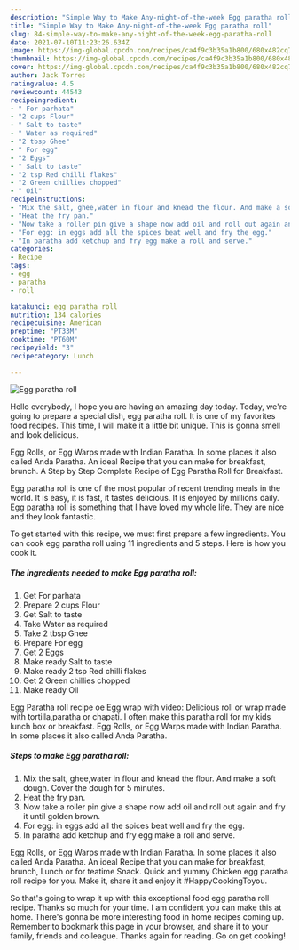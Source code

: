 ```yaml
---
description: "Simple Way to Make Any-night-of-the-week Egg paratha roll"
title: "Simple Way to Make Any-night-of-the-week Egg paratha roll"
slug: 84-simple-way-to-make-any-night-of-the-week-egg-paratha-roll
date: 2021-07-10T11:23:26.634Z
image: https://img-global.cpcdn.com/recipes/ca4f9c3b35a1b800/680x482cq70/egg-paratha-roll-recipe-main-photo.jpg
thumbnail: https://img-global.cpcdn.com/recipes/ca4f9c3b35a1b800/680x482cq70/egg-paratha-roll-recipe-main-photo.jpg
cover: https://img-global.cpcdn.com/recipes/ca4f9c3b35a1b800/680x482cq70/egg-paratha-roll-recipe-main-photo.jpg
author: Jack Torres
ratingvalue: 4.5
reviewcount: 44543
recipeingredient:
- " For parhata"
- "2 cups Flour"
- " Salt to taste"
- " Water as required"
- "2 tbsp Ghee"
- " For egg"
- "2 Eggs"
- " Salt to taste"
- "2 tsp Red chilli flakes"
- "2 Green chillies chopped"
- " Oil"
recipeinstructions:
- "Mix the salt, ghee,water in flour and knead the flour. And make a soft dough. Cover the dough for 5 minutes."
- "Heat the fry pan."
- "Now take a roller pin give a shape now add oil and roll out again and fry it until golden brown."
- "For egg: in eggs add all the spices beat well and fry the egg."
- "In paratha add ketchup and fry egg make a roll and serve."
categories:
- Recipe
tags:
- egg
- paratha
- roll

katakunci: egg paratha roll 
nutrition: 134 calories
recipecuisine: American
preptime: "PT33M"
cooktime: "PT60M"
recipeyield: "3"
recipecategory: Lunch

---
```



![Egg paratha roll](https://img-global.cpcdn.com/recipes/ca4f9c3b35a1b800/680x482cq70/egg-paratha-roll-recipe-main-photo.jpg)

Hello everybody, I hope you are having an amazing day today. Today, we're going to prepare a special dish, egg paratha roll. It is one of my favorites food recipes. This time, I will make it a little bit unique. This is gonna smell and look delicious.

Egg Rolls, or Egg Warps made with Indian Paratha. In some places it also called Anda Paratha. An ideal Recipe that you can make for breakfast, brunch. A Step by Step Complete Recipe of Egg Paratha Roll for Breakfast.

Egg paratha roll is one of the most popular of recent trending meals in the world. It is easy, it is fast, it tastes delicious. It is enjoyed by millions daily. Egg paratha roll is something that I have loved my whole life. They are nice and they look fantastic.


To get started with this recipe, we must first prepare a few ingredients. You can cook egg paratha roll using 11 ingredients and 5 steps. Here is how you cook it.

<!--inarticleads1-->

##### The ingredients needed to make Egg paratha roll:

1. Get  For parhata
1. Prepare 2 cups Flour
1. Get  Salt to taste
1. Take  Water as required
1. Take 2 tbsp Ghee
1. Prepare  For egg
1. Get 2 Eggs
1. Make ready  Salt to taste
1. Make ready 2 tsp Red chilli flakes
1. Get 2 Green chillies chopped
1. Make ready  Oil


Egg Paratha roll recipe oe Egg wrap with video: Delicious roll or wrap made with tortilla,paratha or chapati. I often make this paratha roll for my kids lunch box or breakfast. Egg Rolls, or Egg Warps made with Indian Paratha. In some places it also called Anda Paratha. 

<!--inarticleads2-->

##### Steps to make Egg paratha roll:

1. Mix the salt, ghee,water in flour and knead the flour. And make a soft dough. Cover the dough for 5 minutes.
1. Heat the fry pan.
1. Now take a roller pin give a shape now add oil and roll out again and fry it until golden brown.
1. For egg: in eggs add all the spices beat well and fry the egg.
1. In paratha add ketchup and fry egg make a roll and serve.


Egg Rolls, or Egg Warps made with Indian Paratha. In some places it also called Anda Paratha. An ideal Recipe that you can make for breakfast, brunch, Lunch or for teatime Snack. Quick and yummy Chicken egg paratha roll recipe for you. Make it, share it and enjoy it #HappyCookingToyou. 

So that's going to wrap it up with this exceptional food egg paratha roll recipe. Thanks so much for your time. I am confident you can make this at home. There's gonna be more interesting food in home recipes coming up. Remember to bookmark this page in your browser, and share it to your family, friends and colleague. Thanks again for reading. Go on get cooking!
